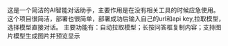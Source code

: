 这是一个简洁的AI智能对话助手，主要作用是在没有相关工具的时候应急使用。
这个项目很简洁，部署也很简单，部署成功后输入自己的url和api key,拉取模型，选择模型直接对话。
主要功能有：自动拉取模型；长按问答框复制内容；支持图片模型生成图片并预览显示
